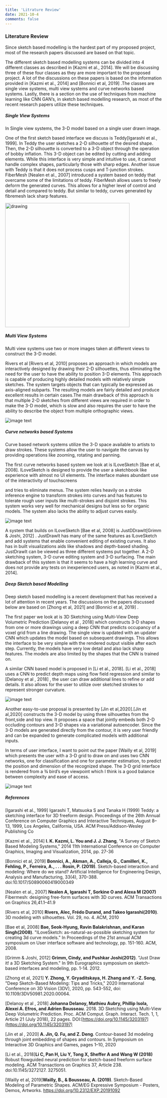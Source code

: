 ```yaml
---
title: 'Litrature Review'
date: 2021-10-4
comments: false
---
```


### **Literature Review**

Since sketch based modelling is the hardest part of my proposed project, most of the research papers discussed are based on that topic.

The different sketch based modelling systems can be divided into 4 different classes as described in [Kazmi et al., 2014]. We will be discussing three of these four classes as they are more important to the proposed project. A lot of the discussions on these papers is based on the information provided in [Kazmi et al., 2014] and [Bonnici et al, 2019] .The classes are single view systems, multi view systems and curve networks based systems. Lastly, there is a section on the use of techniques from machine learning like CNN GAN’s, in sketch based modelling research, as most of the recent research papers utilize these techniques. 


##### Single View Systems

In Single view systems, the 3-D model based on a single user drawn image.

One of the  first sketch based interface we discuss is Teddy[Igarashi et al., 1999]. In Teddy the user sketches a 2-D silhouette of the desired shape. Then, the 2-D silhouette is converted to a 3-D object through the operation of bobby inflation. This 3-D object can be edited by cutting and adding elements. While this interface is very simple and intuitive to use, it cannot handle complex shapes, particularly those with sharp edges. Another issue with Teddy is that it does not process cusps and T-junction strokes. FiberMesh [Nealen et al., 2007] introduced a system based on teddy that overcame some of the limitations of teddy. FiberMesh allows users to freely deform the generated curves. This allows for a higher level of control and detail and compared to teddy. But similar to teddy, curves generated by fibremesh lack sharp features.



<img src="https://raw.githubusercontent.com/stingyemperor/artisan-static/master/source/_posts/images/image3.png" alt="drawing" width="400"/>




##### Multi View Systems

Multi view systems use two or more images taken at different views to construct the 3-D model.

Rivers et al [Rivers et al, 2010] proposes an approach in which models are interactively designed by drawing their 2-D silhouettes, thus eliminating the need for the user to have the ability to position 3-D elements. This approach is capable of producing highly detailed models with relatively simple sketches. The system targets objects that can typically be expressed as axis-aligned subparts. The resulting models are fairly detailed and produce excellent results in certain cases.The main drawback of this approach is that multiple 2-D sketches  from different views are required in order to make the 3-D model, which is slow and also requires the user to have the ability to describe the object from multiple orthographic views.



![image text](https://raw.githubusercontent.com/stingyemperor/artisan-static/master/source/_posts/images/image4.png "image Title")



##### Curve networks based Systems

Curve based network systems utilize the 3-D space available to artists to draw strokes. These systems allow the user to navigate the canvas by providing operations like zooming, rotating and panning. 

The first curve networks based system we look at is ILoveSketch [Bae et al, 2008]. ILoveSketch is designed to provide the user a sketchbook like experience with almost no UI elements. The interface makes abundant use of the interactivity of touchscreens 

and tries to eliminate menus. The system relies heavily on a stroke inference engine to transform strokes into curves  and has features to tolerate rough user inputs like multi-strokes and disjoint strokes. This system works very well for mechanical designs but less so for organic models. The system also lacks the ability to adjust curves easily.





![image text](https://raw.githubusercontent.com/stingyemperor/artisan-static/master/source/_posts/images/image2.png "image Title")
 

A system that builds on ILoveSketch [Bae et al, 2008] is JustDDrawIt[Grimm & Joshi, 2012] . JustDrawIt has many of the same features as ILoveSketch and add systems that enable convenient editing of existing curves. It also has in built visualizations aids like shadows and depth-based shading. JustDrawIt can be viewed as three different systems put together. A 2-D sketching system, 3-D curve editing system and 3-D surfacing. The main drawback of this system is that it seems to have a high learning curve and does not provide any tests on inexperienced users, as noted in [Kazmi et al., 2014].


##### Deep Sketch based Modelling

Deep sketch based modelling is a recent development that has received a lot of attention in recent years. The discussions on the papers discussed below are based on [Zhong et al, 2021] and [Bonnici et al, 2019] .

The first paper we look at is 3D Sketching using Multi-View Deep Volumetric Prediction [Delanoy et al , 2018] which constructs 3-D shapes from one or more drawings using a deep CNN that predicts occupancy of a voxel grid from a line drawing. The single view is updated with an updater CNN which updates the model based on subsequent drawings. This allows the interface to be very simple with the rendered output visible after each step.  Currently, the models have very low detail and also lack sharp features. The models are also limited by the shapes that the CNN is trained on.

A similar CNN based model is proposed in [Li et al., 2018].  [Li et al., 2018] uses a CNN to predict depth maps using flow field regression and similar to [Delanoy et al , 2018] , the user can draw additional lines to refine or add details. It also allows for the user to utilize over sketched strokes to represent stronger curvature.




![image text](https://raw.githubusercontent.com/stingyemperor/artisan-static/master/source/_posts/images/image1.png "image Title")


Another easy-to-use proposal is presented by [Jin et al,2020].[Jin et al,2020] constructs the 3-D model by using  three silhouettes from the front,side and top view. It proposes a space that jointly embeds both 2-D  occluding contours and 3-D shapes via a variational autoencoder. Since the 3-D models are generated directly from the contour, it is very user friendly and can be expanded to generate complicated models with additional inputs. 

In terms of user interface, I want to point out the paper [Wailly et al, 2019] which presents the user with a 3-D grid to draw on and uses two CNN networks, one for classification and one for parameter estimation, to predict the position and dimension of the recognized shape. The 3-D grid interface is rendered from a ¾ bird’s eye viewpoint which I think is a good balance between complexity and ease of access.




![image text](https://raw.githubusercontent.com/stingyemperor/artisan-static/master/source/_posts/images/image5.png "image Title")



##### References

[Igarashi et al., 1999] Igarashi T, Matsuoka S and Tanaka H (1999) Teddy: a sketching interface for 3D freeform design. Proceedings of the 26th Annual Conference on Computer Graphics and Interactive Techniques, August 8–13, 1999, Los Angeles, California, USA. ACM Press/Addison-Wesley Publishing Co

[Kazmi et al., 2014] **I. K. Kazmi, L. You and J. J. Zhang**, "A Survey of Sketch Based Modeling Systems," 2014 11th International Conference on Computer Graphics, Imaging and Visualization, 2014, pp. 27-36

[Bonnici et al, 2019] **Bonnici, A., Akman, A., Calleja, G., Camilleri, K., Fehling, P., Ferreira, A., . . . Rosin, P. (2019)**. Sketch-based interaction and modeling: Where do we stand? Artificial Intelligence for Engineering Design, Analysis and Manufacturing, 33(4), 370-388. doi:10.1017/S0890060419000349

[Nealen et al., 2007] **Nealen A, Igarashi T, Sorkine O and Alexa M (2007)** Fibermesh: designing free-form surfaces with 3D curves. ACM Transactions on Graphics 26,41.1–41.9

[Rivers et al, 2010] **Rivers, Alec, Frédo Durand, and Takeo Igarashi(2010)**. 3D modeling with silhouettes. Vol. 29, no. 4. ACM, 2010

[Bae et al, 2008] **Bae, Seok-Hyung, Ravin Balakrishnan, and Karan Singh(2008)**. "ILoveSketch: as-natural-as-possible sketching system for creating 3d curve models." In Proceedings of the 21st annual ACM symposium on User interface software and technology, pp. 151-160. ACM, 2008.

[Grimm & Joshi, 2012] **Grimm, Cindy, and Pushkar Joshi(2012)**. "Just Draw it! a 3D Sketching System." In 9th Eurographics symposium on sketch-based interfaces and modeling, pp. 1-14. 2012.

[Zhong et al, 2021] **Y. Zhong, Y. Gryaditskaya, H. Zhang and Y. -Z. Song**, "Deep Sketch-Based Modeling: Tips and Tricks," 2020 International Conference on 3D Vision (3DV), 2020, pp. 543-552, doi: 10.1109/3DV50981.2020.00064.

[Delanoy et al , 2018] **Johanna Delanoy, Mathieu Aubry, Phillip Isola, Alexei A. Efros, and Adrien Bousseau**. 2018. 3D Sketching using Multi-View Deep Volumetric Prediction. Proc. ACM Comput. Graph. Interact. Tech. 1, 1, Article 21 (July 2018), 22 pages. DOI:[https://doi.org/10.1145/3203197](https://doi.org/10.1145/3203197)

[Jin et al , 2020] **A. Jin, Q. Fu, and Z. Deng**. Contour-based 3d modeling through joint embedding of shapes and contours. In Symposium on Interactive 3D Graphics and Games, pages 1–10, 2020

[Li et al., 2018]**Li C, Pan H, Liu Y, Tong X, Sheffer A and Wang W (2018)** Robust flowguided neural prediction for sketch-based freeform surface modeling. ACM Transactions on Graphics 37, Article 238. doi:10.1145/3272127. 3275051.

[Wailly et al, 2019]**Wailly, B., & Bousseau, A. (2019)**. Sketch-Based Modeling of Parametric Shapes. ACM/EG Expressive Symposium - Posters, Demos, Artworks. https://doi.org/10.2312/EXP.20191092
